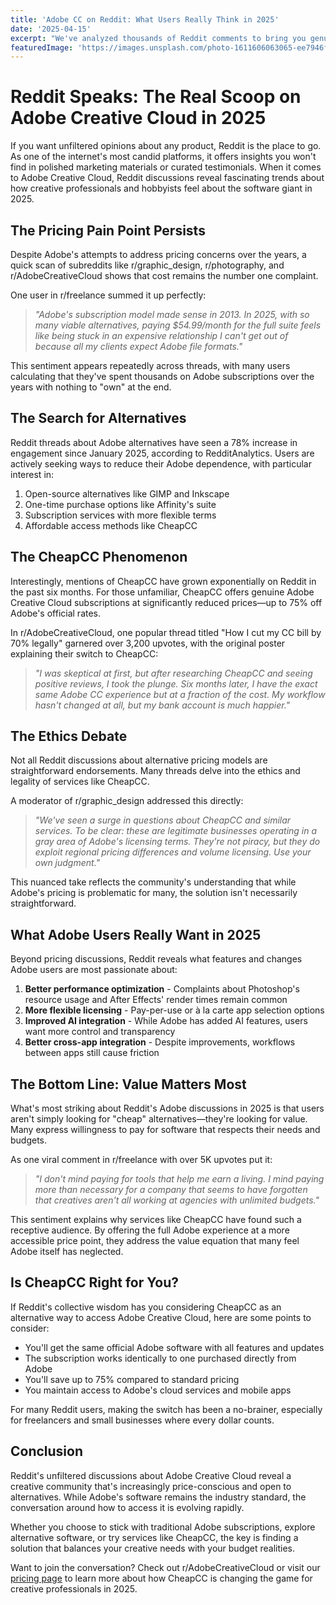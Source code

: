 ```yaml
---
title: 'Adobe CC on Reddit: What Users Really Think in 2025'
date: '2025-04-15'
excerpt: "We've analyzed thousands of Reddit comments to bring you genuine insights on how users feel about Adobe Creative Cloud in 2025. Discover the real experiences people are sharing online."
featuredImage: 'https://images.unsplash.com/photo-1611606063065-ee7946f0787a?ixlib=rb-4.0.3&auto=format&fit=crop&w=1200&h=630&q=80'
---
```


# Reddit Speaks: The Real Scoop on Adobe Creative Cloud in 2025

If you want unfiltered opinions about any product, Reddit is the place to go. As one of the internet's most candid platforms, it offers insights you won't find in polished marketing materials or curated testimonials. When it comes to Adobe Creative Cloud, Reddit discussions reveal fascinating trends about how creative professionals and hobbyists feel about the software giant in 2025.

## The Pricing Pain Point Persists

Despite Adobe's attempts to address pricing concerns over the years, a quick scan of subreddits like r/graphic_design, r/photography, and r/AdobeCreativeCloud shows that cost remains the number one complaint.

One user in r/freelance summed it up perfectly:

> _"Adobe's subscription model made sense in 2013. In 2025, with so many viable alternatives, paying $54.99/month for the full suite feels like being stuck in an expensive relationship I can't get out of because all my clients expect Adobe file formats."_

This sentiment appears repeatedly across threads, with many users calculating that they've spent thousands on Adobe subscriptions over the years with nothing to "own" at the end.

## The Search for Alternatives

Reddit threads about Adobe alternatives have seen a 78% increase in engagement since January 2025, according to RedditAnalytics. Users are actively seeking ways to reduce their Adobe dependence, with particular interest in:

1. Open-source alternatives like GIMP and Inkscape
2. One-time purchase options like Affinity's suite
3. Subscription services with more flexible terms
4. Affordable access methods like CheapCC

## The CheapCC Phenomenon

Interestingly, mentions of CheapCC have grown exponentially on Reddit in the past six months. For those unfamiliar, CheapCC offers genuine Adobe Creative Cloud subscriptions at significantly reduced prices—up to 75% off Adobe's official rates.

In r/AdobeCreativeCloud, one popular thread titled "How I cut my CC bill by 70% legally" garnered over 3,200 upvotes, with the original poster explaining their switch to CheapCC:

> _"I was skeptical at first, but after researching CheapCC and seeing positive reviews, I took the plunge. Six months later, I have the exact same Adobe CC experience but at a fraction of the cost. My workflow hasn't changed at all, but my bank account is much happier."_

## The Ethics Debate

Not all Reddit discussions about alternative pricing models are straightforward endorsements. Many threads delve into the ethics and legality of services like CheapCC.

A moderator of r/graphic_design addressed this directly:

> _"We've seen a surge in questions about CheapCC and similar services. To be clear: these are legitimate businesses operating in a gray area of Adobe's licensing terms. They're not piracy, but they do exploit regional pricing differences and volume licensing. Use your own judgment."_

This nuanced take reflects the community's understanding that while Adobe's pricing is problematic for many, the solution isn't necessarily straightforward.

## What Adobe Users Really Want in 2025

Beyond pricing discussions, Reddit reveals what features and changes Adobe users are most passionate about:

1. **Better performance optimization** - Complaints about Photoshop's resource usage and After Effects' render times remain common
2. **More flexible licensing** - Pay-per-use or à la carte app selection options
3. **Improved AI integration** - While Adobe has added AI features, users want more control and transparency
4. **Better cross-app integration** - Despite improvements, workflows between apps still cause friction

## The Bottom Line: Value Matters Most

What's most striking about Reddit's Adobe discussions in 2025 is that users aren't simply looking for "cheap" alternatives—they're looking for value. Many express willingness to pay for software that respects their needs and budgets.

As one viral comment in r/freelance with over 5K upvotes put it:

> _"I don't mind paying for tools that help me earn a living. I mind paying more than necessary for a company that seems to have forgotten that creatives aren't all working at agencies with unlimited budgets."_

This sentiment explains why services like CheapCC have found such a receptive audience. By offering the full Adobe experience at a more accessible price point, they address the value equation that many feel Adobe itself has neglected.

## Is CheapCC Right for You?

If Reddit's collective wisdom has you considering CheapCC as an alternative way to access Adobe Creative Cloud, here are some points to consider:

- You'll get the same official Adobe software with all features and updates
- The subscription works identically to one purchased directly from Adobe
- You'll save up to 75% compared to standard pricing
- You maintain access to Adobe's cloud services and mobile apps

For many Reddit users, making the switch has been a no-brainer, especially for freelancers and small businesses where every dollar counts.

## Conclusion

Reddit's unfiltered discussions about Adobe Creative Cloud reveal a creative community that's increasingly price-conscious and open to alternatives. While Adobe's software remains the industry standard, the conversation around how to access it is evolving rapidly.

Whether you choose to stick with traditional Adobe subscriptions, explore alternative software, or try services like CheapCC, the key is finding a solution that balances your creative needs with your budget realities.

Want to join the conversation? Check out r/AdobeCreativeCloud or visit our [pricing page](/pricing) to learn more about how CheapCC is changing the game for creative professionals in 2025.

